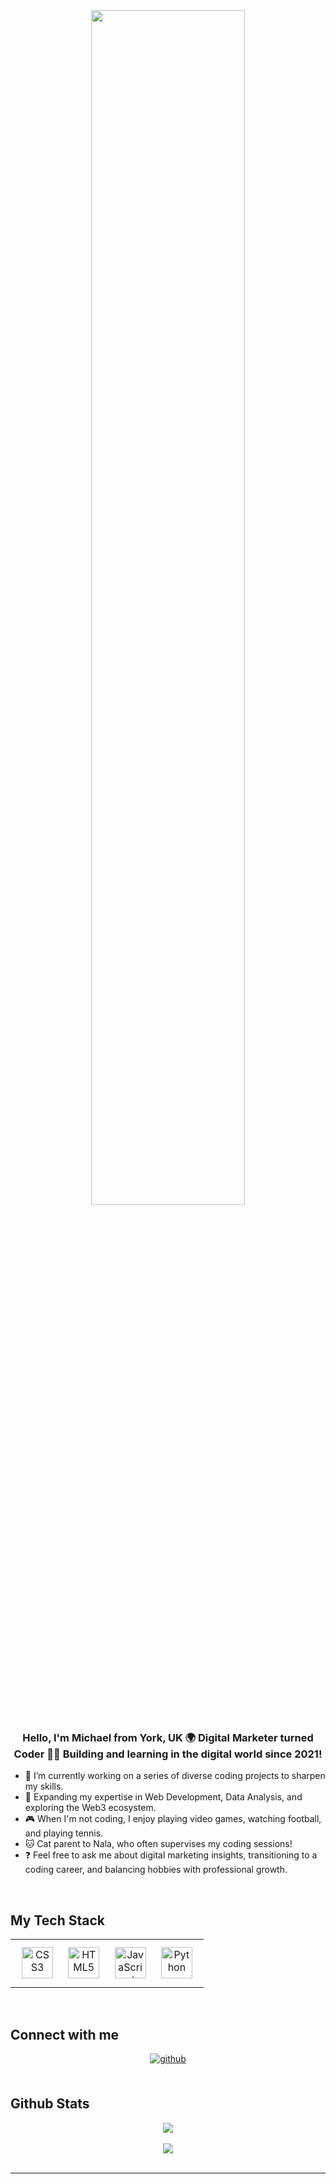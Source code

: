 <div align="center">
<img src="https://rishavanand.github.io/static/images/greetings.gif" align="center" style="width: 70%" />
</div>  

### <div align="center">Hello, I'm Michael from York, UK 🌍 Digital Marketer turned Coder 👨‍💻 Building and learning in the digital world since 2021!</div>  

- 🔭 I’m currently working on a series of diverse coding projects to sharpen my skills.
- 🌱 Expanding my expertise in Web Development, Data Analysis, and exploring the Web3 ecosystem.
- 🎮 When I'm not coding, I enjoy playing video games, watching football, and playing tennis.
- 🐱 Cat parent to Nala, who often supervises my coding sessions!
- ❓ Feel free to ask me about digital marketing insights, transitioning to a coding career, and balancing hobbies with professional growth.

<br/>  

## My Tech Stack 
<table><tr><td valign="top" width="100%">

<div align="center">   
<a href="https://www.w3schools.com/css/" target="_blank"><img style="margin: 10px" src="https://profilinator.rishav.dev/skills-assets/css3-original-wordmark.svg" alt="CSS3" height="50" /></a>  
<a href="https://en.wikipedia.org/wiki/HTML5" target="_blank"><img style="margin: 10px" src="https://profilinator.rishav.dev/skills-assets/html5-original-wordmark.svg" alt="HTML5" height="50" /></a>  
<a href="https://www.javascript.com/" target="_blank"><img style="margin: 10px" src="https://profilinator.rishav.dev/skills-assets/javascript-original.svg" alt="JavaScript" height="50" /></a>  
<a href="https://www.python.org/" target="_blank"><img style="margin: 10px" src="https://profilinator.rishav.dev/skills-assets/python-original.svg" alt="Python" height="50" /></a>  
<!-- You can add/remove tech stacks relevant to your skill set -->
</div>

</td></tr></table>  

<br/>  

## Connect with me  
<div align="center">
<a href="https://github.com/michaelveal" target="_blank">
<img src=https://img.shields.io/badge/github-%2324292e.svg?&style=for-the-badge&logo=github&logoColor=white alt=github style="margin-bottom: 5px;" />
</a>
<!-- Add other social media links as per your preference -->
</div>  

<br/>  

## Github Stats  
<div align="center"><img src="https://github-readme-stats.vercel.app/api?username=michaelveal&show_icons=true&count_private=true&hide_border=true" align="center" /></div>  

<br/>  

<div align="center">
<img src="https://komarev.com/ghpvc/?username=michaelveal&&style=flat-square" align="center" />
</div>  

<br/>  


----
